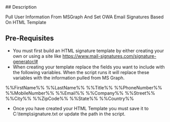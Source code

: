 <div align="left">
<!-- ABOUT THE PROJECT -->
## Description

Pull User Information From MSGraph And Set OWA Email Signatures Based On HTML Template


## Pre-Requisites

- You must first build an HTML signature template by either creating your own or using a site like https://www.mail-signatures.com/signature-generator/#
- When creating your template replace the fields you want to include with the following variables. When the script runs it will replace these variables with the information pulled from MS Graph. 
  
%%FirstName%%
%%LastName%%
%%Title%%
%%PhoneNumber%%
%%MobileNumber%%
%%Email%%
%%Company%%
%%Street%%
%%City%%
%%ZipCode%%
%%State%%
%%Country%%


- Once you have created your HTML Template you must save it to C:\temp\signature.txt or update the path in the script. 
</div>
